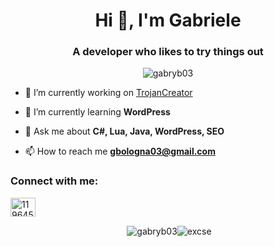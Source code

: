 <h1 align="center">Hi 👋, I'm Gabriele</h1>
<h3 align="center">A developer who likes to try things out</h3>

<p align="center"> <img src="https://komarev.com/ghpvc/?username=gabryb03&label=Views&color=fb8c00&style=flat-square" alt="gabryb03" /> </p>

- 🔭 I’m currently working on [TrojanCreator](https://github.com/GabryB03/TrojanCreator/)

- 🌱 I’m currently learning **WordPress**

- 💬 Ask me about **C#, Lua, Java, WordPress, SEO**

- 📫 How to reach me **gbologna03@gmail.com**

<h3 align="left">Connect with me:</h3>
<p align="left">
<a href="https://t.me/GabryB03" target="blank"><img align="center" src="https://cdn.jsdelivr.net/npm/simple-icons@3.0.1/icons/telegram.svg" alt="11964587" height="30" width="40" /></a>
</p>

<p align="center">&nbsp;<img align="center" src="https://github-readme-stats.vercel.app/api?username=gabryb03&show_icons=true&theme=dracula&title_color=fb8c00&text_color=000000&bg_color=ffffff&locale=en" alt="gabryb03" /><img align="center" src="https://github-readme-streak-stats.herokuapp.com/?user=excse&theme=default" alt="excse" /></p>
